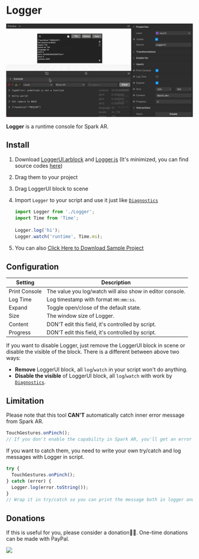 # Logger

**![index](README.assets/index.gif)**

**Logger** is a runtime console for Spark AR.



## Install

1. Download [LoggerUI.arblock](https://github.com/pofulu/sparkar-logger/releases/latest/download/LoggerUI.arblock) and [Logger.js](https://github.com/pofulu/sparkar-logger/releases/latest/download/Logger.js) (It's minimized, you can find source codes [here]( https://github.com/pofulu/sparkar-logger/tree/master/LoggerDemo/scripts))

2. Drag them to your project

3. Drag LoggerUI block to scene

4. Import `Logger` to your script and use it just like [`Diagnostics`](https://sparkar.facebook.com/ar-studio/learn/reference/classes/diagnosticsmodule#example)

   ```typescript
   import Logger from './Logger';
   import Time from 'Time';
   
   Logger.log('hi');
   Logger.watch('runtime', Time.ms);

5. You can also [Click Here to Download Sample Project](https://github.com/pofulu/sparkar-logger/releases/latest/download/LoggerDemo.arprojpkg)



## Configuration

| Setting       | Description                                               |
| ------------- | --------------------------------------------------------- |
| Print Console | The value you log/watch will also show in editor console. |
| Log Time      | Log timestamp with format `HH:mm:ss`.                     |
| Expand        | Toggle open/close of the default state.                   |
| Size          | The window size of Logger.                                |
| Content       | DON'T edit this field, it's controlled by script.         |
| Progress      | DON'T edit this field, it's controlled by script.         |

If you want to disable Logger, just remove the LoggerUI block in scene or disable the visible of the block. There is a different between above two ways:

- **Remove** LoggerUI block, all `log`/`watch` in your script won't do anything.
- **Disable the visible** of LoggerUI block, all `log`/`watch` with work by [`Diagnostics`](https://sparkar.facebook.com/ar-studio/learn/reference/classes/diagnosticsmodule#example).



## Limitation

Please note that this tool **CAN'T** automatically catch inner error message from Spark AR. 

```javascript
TouchGestures.onPinch();
// If you don't enable the capability in Spark AR, you'll get an error in console but no message in Logger
```

If you want to catch them, you need to write your own try/catch and log messages with Logger in script.

```javascript
try {
  TouchGestures.onPinch();
} catch (error) {
  Logger.log(error.toString());
}
// Wrap it in try/catch so you can print the message both in logger and console.
```



## Donations

If this is useful for you, please consider a donation🙏🏼. One-time donations can be made with PayPal.

[![](https://www.paypalobjects.com/en_US/i/btn/btn_donateCC_LG.gif)](https://www.paypal.com/cgi-bin/webscr?cmd=_s-xclick&hosted_button_id=HW99ESSALJZ36)